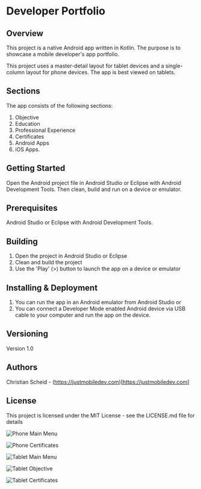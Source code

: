 # Developer Portfolio 

## Overview
This project is a native Android app written in Kotlin. The purpose is to showcase a mobile developer's app portfolio. 

This project uses a master-detail layout for tablet devices and a single-column layout for phone devices. The app is best viewed on tablets.

## Sections
The app consists of the following sections:
1. Objective
2. Education
3. Professional Experience
4. Certificates
5. Android Apps
6. iOS Apps.

## Getting Started
Open the Android project file in Android Studio or Eclipse with Android Development Tools. Then clean, build and run on a device or emulator.

## Prerequisites
Android Studio or Eclipse with Android Development Tools.

## Building
1. Open the project in Android Studio or Eclipse
2. Clean and build the project
3. Use the 'Play' (>) button to launch the app on a device or emulator

## Installing & Deployment
1. You can run the app in an Android emulator from Android Studio or
2. You can connect a Developer Mode enabled Android device via USB cable to your computer and run the app on the device.

## Versioning
Version 1.0

## Authors
Christian Scheid - (https://justmobiledev.com)[https://justmobiledev.com]

## License
This project is licensed under the MIT License - see the LICENSE.md file for details

![Phone Main Menu](screenshots/phone-screenshot-1.png?raw=true "Phone Main Menu")

![Phone Certificates](screenshots/phone-screenshot-3.png?raw=true "Phone Certificates")

![Tablet Main Menu](screenshots/screenshot-1.png?raw=true "Main Menu")

![Tablet Objective](screenshots/screenshot-2.png?raw=true "Objective")

![Tablet Certificates](screenshots/screenshot-3.png?raw=true "Certificates")
